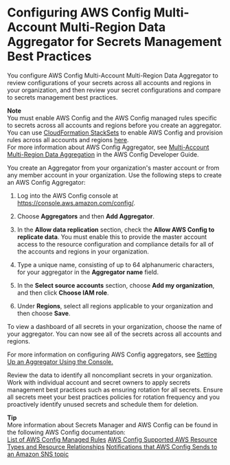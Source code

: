 # Configuring AWS Config Multi\-Account Multi\-Region Data Aggregator for Secrets Management Best Practices<a name="configure-awsconfig-aggregator"></a>

You configure AWS Config Multi\-Account Multi\-Region Data Aggregator to review configurations of your secrets across all accounts and regions in your organization, and then review your secret configurations and compare to secrets management best practices\. 

**Note**  
You must enable AWS Config and the AWS Config managed rules specific to secrets across all accounts and regions before you create an aggregator\. You can use [ CloudFormation StackSets](https://docs.aws.amazon.com/AWSCloudFormation/latest/UserGuide/stacksets-concepts.html) to enable AWS Config and provision rules across all accounts and regions [here](https://docs.aws.amazon.com/blogs/aws/use-cloudformation-stacksets-to-provision-resources-across-multiple-aws-accounts-and-regions/)\.  
For more information about AWS Config Aggregator, see [Multi\-Account Multi\-Region Data Aggregation](https://docs.aws.amazon.com/config/latest/developerguide/aggregate-data.html) in the AWS Config Developer Guide\.

You create an Aggregator from your organization's master account or from any member account in your organization\. Use the following steps to create an AWS Config Aggregator:

1. Log into the AWS Config console at [https://console\.aws\.amazon\.com/config/](https://console.aws.amazon.com/config/)\.

1. Choose **Aggregators** and then **Add Aggregator**\.

1. In the **Allow data replication** section, check the **Allow AWS Config to replicate data**\. You must enable this to provide the master account access to the resource configuration and compliance details for all of the accounts and regions in your organization\.

1. Type a unique name, consisting of up to 64 alphanumeric characters, for your aggregator in the **Aggregator name** field\.

1. In the **Select source accounts** section, choose **Add my organization**, and then click **Choose IAM role**\. 

1. Under **Regions**, select all regions applicable to your organization and then choose **Save**\.

To view a dashboard of all secrets in your organization, choose the name of your aggregator\. You can now see all of the secrets across all accounts and regions\.

For more information on configuring AWS Config aggregators, see [Setting Up an Aggregator Using the Console\. ](https://docs.aws.amazon.com/config/latest/developerguide/setup-aggregator-console.html)

Review the data to identify all noncompliant secrets in your organization\. Work with individual account and secret owners to apply secrets management best practices such as ensuring rotation for all secrets\. Ensure all secrets meet your best practices policies for rotation frequency and you proactively identify unused secrets and schedule them for deletion\.

**Tip**  
More information about Secrets Manager and AWS Config can be found in the following AWS Config documentation:  
[List of AWS Config Managed Rules](https://docs.aws.amazon.com/config/latest/developerguide/managed-rules-by-aws-config.html)
[AWS Config Supported AWS Resource Types and Resource Relationships](https://docs.aws.amazon.com/config/latest/developerguide/resource-config-reference.html)
[Notifications that AWS Config Sends to an Amazon SNS topic](https://docs.aws.amazon.com/config/latest/developerguide/notifications-for-AWS-Config.html)